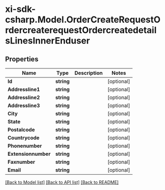 # xi-sdk-csharp.Model.OrderCreateRequestOrdercreaterequestOrdercreatedetailsLinesInnerEnduser

## Properties

Name | Type | Description | Notes
------------ | ------------- | ------------- | -------------
**Id** | **string** |  | [optional] 
**Addressline1** | **string** |  | [optional] 
**Addressline2** | **string** |  | [optional] 
**Addressline3** | **string** |  | [optional] 
**City** | **string** |  | [optional] 
**State** | **string** |  | [optional] 
**Postalcode** | **string** |  | [optional] 
**Countrycode** | **string** |  | [optional] 
**Phonenumber** | **string** |  | [optional] 
**Extensionnumber** | **string** |  | [optional] 
**Faxnumber** | **string** |  | [optional] 
**Email** | **string** |  | [optional] 

[[Back to Model list]](../README.md#documentation-for-models) [[Back to API list]](../README.md#documentation-for-api-endpoints) [[Back to README]](../README.md)


